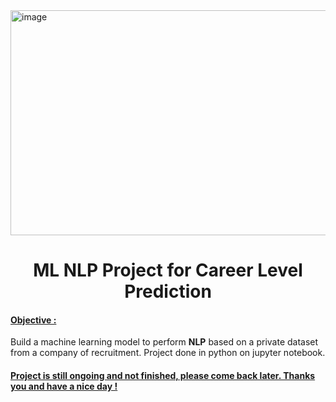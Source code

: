 <img width="990" height="360" alt="image" src="https://github.com/user-attachments/assets/7049aa2c-06a4-48b4-a6a6-d7c028049866" />

<h1 align="center">ML NLP Project for Career Level Prediction</h1>

<h4><u>Objective :</u></h4> 
Build a machine learning model to perform <b>NLP</b> based on a private dataset from a company of recruitment. Project done in python on jupyter notebook.

<h4><u>Project is still ongoing and not finished, please come back later. Thanks you and have a nice day !</u></h4> 
